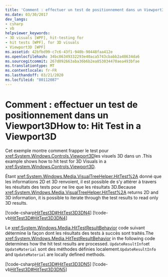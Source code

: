 ```yaml
---
title: 'Comment : effectuer un test de positionnement dans un Viewport3D'
ms.date: 03/30/2017
dev_langs:
- csharp
- vb
helpviewer_keywords:
- 3D visuals [WPF], hit-testing for
- hit tests [WPF], for 3D visuals
- Viewport3D [WPF]
ms.assetid: 42bfbd99-c7c6-43f1-940b-90448faa412e
ms.openlocfilehash: 34bc86349332293e40aca5743cbabb2a48634da6
ms.sourcegitcommit: 267d092663aba36b6b2ea853034470aea493bfae
ms.translationtype: MT
ms.contentlocale: fr-FR
ms.lasthandoff: 03/21/2020
ms.locfileid: "80112087"
---
```

# <a name="how-to-hit-test-in-a-viewport3d"></a><span data-ttu-id="9b193-102">Comment : effectuer un test de positionnement dans un Viewport3D</span><span class="sxs-lookup"><span data-stu-id="9b193-102">How to: Hit Test in a Viewport3D</span></span>

<span data-ttu-id="9b193-103">Cet exemple montre comment frapper le test pour <xref:System.Windows.Controls.Viewport3D>les visuels 3D dans un .</span><span class="sxs-lookup"><span data-stu-id="9b193-103">This example shows how to hit test for 3D Visuals in a <xref:System.Windows.Controls.Viewport3D>.</span></span>

<span data-ttu-id="9b193-104">Étant <xref:System.Windows.Media.VisualTreeHelper.HitTest%2A> donné que les informations 2D et 3D renvoient, il est possible de s’y attérer à travers les résultats des tests pour ne lire que les résultats 3D.</span><span class="sxs-lookup"><span data-stu-id="9b193-104">Because <xref:System.Windows.Media.VisualTreeHelper.HitTest%2A> returns 2D and 3D information, it is possible to iterate through the test results to read only 3D results.</span></span>

[!code-csharp[HitTest3D#HitTest3D3DN4](~/samples/snippets/csharp/VS_Snippets_Wpf/HitTest3D/CSharp/Window1.xaml.cs#hittest3d3dn4)]
[!code-vb[HitTest3D#HitTest3D3DN4](~/samples/snippets/visualbasic/VS_Snippets_Wpf/HitTest3D/visualbasic/window1.xaml.vb#hittest3d3dn4)]

<span data-ttu-id="9b193-105">Le <xref:System.Windows.Media.HitTestResultBehavior> code suivant détermine la façon dont les résultats des tests à succès sont traités.</span><span class="sxs-lookup"><span data-stu-id="9b193-105">The <xref:System.Windows.Media.HitTestResultBehavior> in the following code determines how the hit test results are processed.</span></span> <span data-ttu-id="9b193-106">`UpdateResultInfo`et `UpdateMaterial` sont des méthodes définies localement.</span><span class="sxs-lookup"><span data-stu-id="9b193-106">`UpdateResultInfo` and `UpdateMaterial` are locally defined methods.</span></span>

[!code-csharp[HitTest3D#HitTest3D3DN5](~/samples/snippets/csharp/VS_Snippets_Wpf/HitTest3D/CSharp/Window1.xaml.cs#hittest3d3dn5)]
[!code-vb[HitTest3D#HitTest3D3DN5](~/samples/snippets/visualbasic/VS_Snippets_Wpf/HitTest3D/visualbasic/window1.xaml.vb#hittest3d3dn5)]
